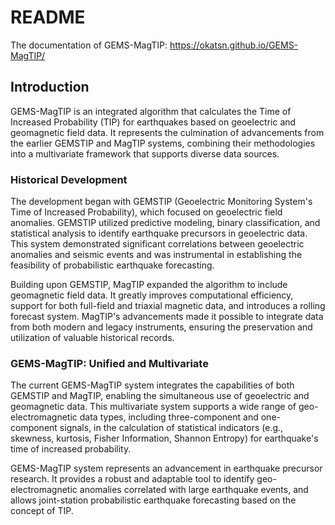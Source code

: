 # README

The documentation of GEMS-MagTIP: https://okatsn.github.io/GEMS-MagTIP/

## Introduction

GEMS-MagTIP is an integrated algorithm that calculates the Time of Increased Probability (TIP) for earthquakes based on geoelectric and geomagnetic field data. 
It represents the culmination of advancements from the earlier GEMSTIP and MagTIP systems, combining their methodologies into a multivariate framework that supports diverse data sources.

### Historical Development

The development began with GEMSTIP (Geoelectric Monitoring System's Time of Increased Probability), which focused on geoelectric field anomalies. GEMSTIP utilized predictive modeling, binary classification, and statistical analysis to identify earthquake precursors in geoelectric data. This system demonstrated significant correlations between geoelectric anomalies and seismic events and was instrumental in establishing the feasibility of probabilistic earthquake forecasting.

Building upon GEMSTIP, MagTIP expanded the algorithm to include geomagnetic field data. 
It greatly improves computational efficiency, support for both full-field and triaxial magnetic data, and introduces a rolling forecast system. 
MagTIP's advancements made it possible to integrate data from both modern and legacy instruments, ensuring the preservation and utilization of valuable historical records.


### GEMS-MagTIP: Unified and Multivariate

The current GEMS-MagTIP system integrates the capabilities of both GEMSTIP and MagTIP, enabling the simultaneous use of geoelectric and geomagnetic data. 
This multivariate system supports a wide range of geo-electromagnetic data types, including three-component and one-component signals, in the calculation of statistical indicators (e.g., skewness, kurtosis, Fisher Information, Shannon Entropy) for earthquake's time of increased probability.

GEMS-MagTIP system represents an advancement in earthquake precursor research.
It provides a robust and adaptable tool to identify geo-electromagnetic anomalies correlated with large earthquake events, and allows joint-station probabilistic earthquake forecasting based on the concept of TIP. 
